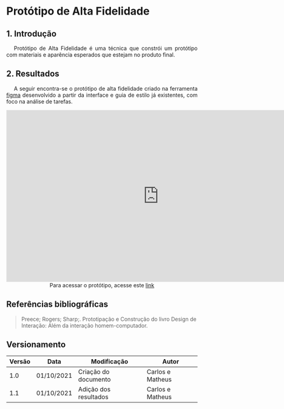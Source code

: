 # Protótipo de Alta Fidelidade

## 1. Introdução

<p style="text-indent: 20px; text-align: justify">
    Protótipo de Alta Fidelidade é uma técnica que constrói um protótipo com materiais e aparência esperados que estejam no produto final. 
</p>

## 2. Resultados

<p style="text-indent: 20px; text-align: justify"> 
A seguir encontra-se o protótipo de alta fidelidade criado na ferramenta <a target="blank" href="https://www.figma.com/">figma</a> desenvolvido a partir da interface e guia de estilo já existentes, com foco na análise de tarefas.
</p>

<iframe style="border: 1px solid rgba(0, 0, 0, 0.1);" width="800" height="450" src="https://www.figma.com/embed?embed_host=share&url=https%3A%2F%2Fwww.figma.com%2Fproto%2FAKd2QhJ1YiogcmPhvxihKs%2FProt%C3%B3tipo-de-alta-fidelidade-Detran%3Fnode-id%3D1%253A2%26scaling%3Dscale-down%26page-id%3D0%253A1%26starting-point-node-id%3D1%253A2" allowfullscreen></iframe>

<center>
<figcaption>
    Para acessar o protótipo, acesse este <a href="https://interacao-humano-computador.github.io/2021.1-Detran-DF/designAvaliacaoDesenvolvimento/nivel3/prototipoDeAltaFidelidade/planejamentoAvaliacaoPrototipoAltaFidelidade/" target='_blank'>link</a>
</figcaption>
</center>


## Referências bibliográficas

> Preece; Rogers; Sharp;. Prototipação e Construção do livro Design de Interação: Além da interação homem-computador.

## Versionamento

| Versão | Data       | Modificação           | Autor  |
| ------ | ---------- | --------------------- | ------ |
| 1.0    | 01/10/2021 | Criação do documento  | Carlos e Matheus |
| 1.1    | 01/10/2021 | Adição dos resultados | Carlos e Matheus |
